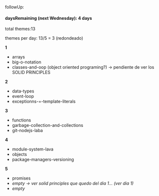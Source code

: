 followUp:



#### daysRemaining (next Wednesday): 4 days



total themes:13



themes per day: 13/5 = 3 (redondeado)



**1**

* arrays 
* big-o-notation
* classes-and-oop (object oriented programing?) -> pendiente de ver los SOLID PRINCIPLES

**2**

* data-types
* event-loop
* exceptionns-=-template-literals

**3**

* functions
* garbage-collection-and-collections
* git-nodejs-laba

**4**

* module-system-lava
* objects
* package-managers-versioning

**5**

* promises
* *empty -> ver solid principles que quedo del dia 1... (ver dia 1)*
* *empty* 
